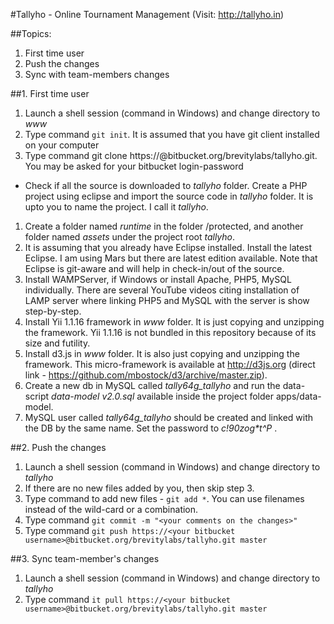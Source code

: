 #Tallyho - Online Tournament Management (Visit: http://tallyho.in)

##Topics: 
1. First time user 
1. Push the changes 
1. Sync with team-members changes

##1. First time user
1. Launch a shell session (command in Windows) and change directory to _www_ 
1. Type command `git init`. It is assumed that you have git client installed on your computer
1. Type command git clone https://<your bitbucket username>@bitbucket.org/brevitylabs/tallyho.git. You may be asked for your bitbucket login-password
  - Check if all the source is downloaded to _tallyho_ folder. Create a PHP project using eclipse and import the source code in _tallyho_ folder. It is upto you to name the project. I call it _tallyho_.
1. Create a folder named _runtime_ in the folder /protected, and another folder named _assets_ under the project root _tallyho_.
1. It is assuming that you already have Eclipse installed. Install the latest Eclipse. I am using Mars but there are latest edition available. Note that Eclipse is git-aware and will help in check-in/out of the source.
1. Install WAMPServer, if Windows or install Apache, PHP5, MySQL individually. There are several YouTube videos citing installation of LAMP server where linking PHP5 and MySQL with the server is show step-by-step.
1. Install Yii 1.1.16 framework in _www_ folder. It is just copying and unzipping the framework. Yii 1.1.16 is not bundled in this repository because of its size and futility.
1. Install d3.js in _www_ folder. It is also just copying and unzipping the framework. This micro-framework is available at http://d3js.org (direct link - https://github.com/mbostock/d3/archive/master.zip).
1. Create a new db in MySQL called _tally64g_tallyho_ and run the data-script _data-model v2.0.sql_ available inside the project folder apps/data-model.
1. MySQL user called _tally64g_tallyho_ should be created and linked with the DB by the same name. Set the password to _c!90zog*t^P_ .


##2. Push the changes
1. Launch a shell session (command in Windows) and change directory to _tallyho_ 
1. If there are no new files added by you, then skip step 3.
1. Type command to add new files - `git add *`. You can use filenames instead of the wild-card or a combination. 
1. Type command `git commit -m "<your comments on the changes>"` 
1. Type command `git push https://<your bitbucket username>@bitbucket.org/brevitylabs/tallyho.git master`
	

##3. Sync team-member's changes
1. Launch a shell session (command in Windows) and change directory to _tallyho_ 
1. Type command `it pull https://<your bitbucket username>@bitbucket.org/brevitylabs/tallyho.git master`
